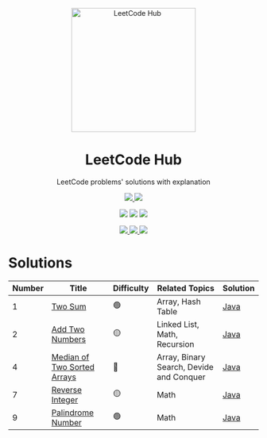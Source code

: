 <p align="center">
 <img width="250" src="https://user-images.githubusercontent.com/45015114/179355468-3b5d31b6-921f-4199-924e-aab36bf6ca25.png" align="center" alt="LeetCode Hub" />
 <h1 align="center">LeetCode Hub</h1>
 <p align="center">LeetCode problems' solutions with explanation</p>
</p>
<p align="center">
    <a href="#solutions">
      		<img src="https://badgify.thex.solutions/api/badge/link?title=26%20Solved%20Solutions&icon=code&size=m&bg=orange" />
    </a>
	  <a href="https://github.com/shuoros/leetcodehub/blob/main/LICENSE">
      		<img src="https://badgify.thex.solutions/api/badge/link?title=MIT&icon=scale-balanced&size=m&bg=black" />
    </a>
</p>
<p align="center">
     <img src="https://badgify.thex.solutions/api/badge/title?title=1%20Hard&size=m&bg=ff375f" />
     <img src="https://badgify.thex.solutions/api/badge/title?title=2%20Medium&size=m&bg=ffc01e" />
     <img src="https://badgify.thex.solutions/api/badge/title?title=23%20Easy&size=m&bg=00b8a3" />
</p>
<p align="center">
    <a href="https://github.com/shuoros/leetcodehub/issues/new/choose">
      		<img src="https://badgify.thex.solutions/api/badge/title?title=Reoprt%20Issue&bg=gray&size=m&theme=edge" />
    </a>
    <a href="https://github.com/shuoros/leetcodehub/issues/new/choose">
      		<img src="https://badgify.thex.solutions/api/badge/title?title=Request%20Solution&bg=gray&size=m&theme=edge" />
    </a>
    <a href="#contribution">
      		<img src="https://badgify.thex.solutions/api/badge/title?title=Contribute&bg=gray&size=m&theme=edge" />
    </a>
</p>

# Solutions

<table align="center">
<thead><th>Number</th><th>Title</th><th>Difficulty</th><th>Related Topics</th><th>Solution</th></thead>
<tbody>
    <tr>
        <td>1</td>
        <td><a href="https://leetcode.com/problems/two-sum/">Two Sum</a></td>
        <td>🟢</td>
        <td>Array, Hash Table</td>
        <td><a href="https://github.com/shuoros/leetcodehub/tree/main/solutions/1.%20Two%20Sum/java">Java</a></td>
    </tr>
    <tr>
        <td>2</td>
        <td><a href="https://leetcode.com/problems/add-two-numbers/">Add Two Numbers</a></td>
        <td>🟡</td>
        <td>Linked List, Math, Recursion</td>
        <td><a href="https://github.com/shuoros/leetcodehub/tree/main/solutions/2.%20Add%20Two%20Numbers/java">Java</a></td>
    </tr>
    <tr>
        <td>4</td>
        <td><a href="https://leetcode.com/problems/median-of-two-sorted-arrays/">Median of Two Sorted Arrays</a></td>
        <td>🔴</td>
        <td>Array, Binary Search, Devide and Conquer</td>
        <td><a href="https://github.com/shuoros/leetcodehub/tree/main/solutions/4.%20Median%20of%20Two%20Sorted%20Arrays/java">Java</a></td>
    </tr>
    <tr>
        <td>7</td>
        <td><a href="https://leetcode.com/problems/reverse-integer/">Reverse Integer</a></td>
        <td>🟡</td>
        <td>Math</td>
        <td><a href="https://github.com/shuoros/leetcodehub/tree/main/solutions/7.%20Reverse%20Integer/java">Java</a></td>
    </tr>
    <tr>
        <td>9</td>
        <td><a href="https://leetcode.com/problems/palindrome-number/">Palindrome Number</a></td>
        <td>🟢</td>
        <td>Math</td>
        <td><a href="https://github.com/shuoros/leetcodehub/tree/main/solutions/9.%20Palindrome%20Number/java">Java</a></td>
    </tr>
</tbody>
</table>
